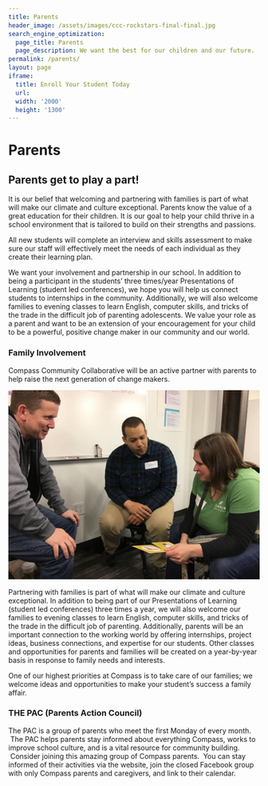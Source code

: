 ```yaml
---
title: Parents
header_image: /assets/images/ccc-rockstars-final-final.jpg
search_engine_optimization:
  page_title: Parents
  page_description: We want the best for our children and our future.
permalink: /parents/
layout: page
iframe:
  title: Enroll Your Student Today
  url:
  width: '2000'
  height: '1300'
---
```


# Parents

## Parents get to play a part!

It is our belief that welcoming and partnering with families is part of what will make our climate and culture exceptional. Parents know the value of a great education for their children. It is our goal to help your child thrive in a school environment that is tailored to build on their strengths and passions.

All new students will complete an interview and skills assessment to make sure our staff will effectively meet the needs of each individual as they create their learning plan.

We want your involvement and partnership in our school. In addition to being a participant in the students’ three times/year Presentations of Learning (student led conferences), we hope you will help us connect students to internships in the community. Additionally, we will also welcome families to evening classes to learn English, computer skills, and tricks of the trade in the difficult job of parenting adolescents. We value your role as a parent and want to be an extension of your encouragement for your child to be a powerful, positive change maker in our community and our world.

### Family Involvement

Compass Community Collaborative will be an active partner with parents to help raise the next generation of change makers.

![](/assets/images/parents-meeting.jpg)

Partnering with families is part of what will make our climate and culture exceptional. In addition to being part of our Presentations of Learning (student led conferences) three times a year, we will also welcome our families to evening classes to learn English, computer skills, and tricks of the trade in the difficult job of parenting. Additionally, parents will be an important connection to the working world by offering internships, project ideas, business connections, and expertise for our students. Other classes and opportunities for parents and families will be created on a year-by-year basis in response to family needs and interests.

One of our highest priorities at Compass is to take care of our families; we welcome ideas and opportunities to make your student’s success a family affair.

### THE PAC (Parents Action Council)

The PAC is a group of parents who meet the first Monday of every month. &nbsp;The PAC helps parents stay informed about everything Compass, works to improve school culture, and is a vital resource for community building. &nbsp;Consider joining this amazing group of Compass parents. &nbsp;You can stay informed of their activities via the website, join the closed Facebook group with only Compass parents and caregivers, and link to their calendar.
